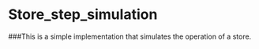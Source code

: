 # Store_step_simulation
###This is a simple implementation that simulates the operation of a store.

